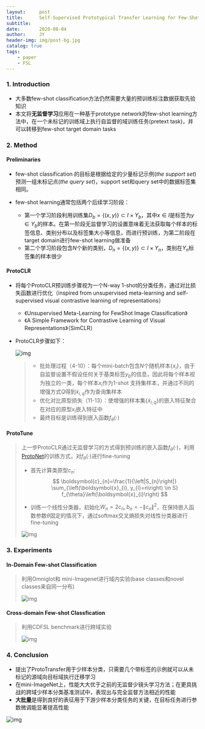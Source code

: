 ```yaml
---
layout:     post
title:      Self-Supervised Prototypical Transfer Learning for Few-Shot Classiﬁcation
subtitle:   
date:       2020-08-04
author:     JY
header-img: img/post-bg.jpg
catalog: true
tags:
    - paper
    - FSL
---
```




### 1. Introduction

- 大多数few-shot classification方法仍然需要大量的预训练标注数据获取先验知识
- 本文将**无监督学习**应用在一种基于prototype network的few-shot learning方法中，在一个未标记的训练域上执行自监督的域训练任务(pretext task)，并可以转移到few-shot target domain tasks

### 2. Method

#### Preliminaries

- few-shot classification 的目标是根据给定的少量标记示例(*the support set*) 预测一组未标记点(*the query set*)，support set和query set中的数据标签集相同。

- few-shot learning通常包括两个后续学习阶段：
  - 第一个学习阶段利用训练集$D_b=\{(x,y)\} \subset I \times Y_{b}$，其中$x\in I$是标签为$y \in Y_b$的样本。在第一阶段无监督学习的设置意味着无法获取每个样本的标签信息、类别分布以及标签集大小等信息，而进行预训练，为第二阶段在target domain进行few-shot learning做准备
  - 第二个学习阶段包含$N$个新的类别，$D_n=\{(x,y)\} \subset I \times Y_{n}$，类别在$Y_n$标签集的样本很少



#### ProtoCLR

- 将每个ProtoCLR预训练步骤视为一个N-way 1-shot的分类任务，通过对比损失函数进行优化（inspired from unsupervised meta-learning and self-supervised visual contrastive learning of representations）
  - 《Unsupervised Meta-Learning for FewShot Image Classiﬁcation》
  - 《A Simple Framework for Contrastive Learning of Visual Representations》（SimCLR）

- ProtoCLR步骤如下：

  ![img](https://github.com/ZJU-CVs/zju-cvs.github.io/raw/master/img/2020-07-07-fsl/29.png)

  > - 批处理过程（4-10）：每个mini-batch包含$N$个随机样本$\{x_i\}$，由于自监督设置不假设任何关于基类标签$y_b$的信息，因此将每个样本视为独立的一类，每个样本$x_i$作为1-shot 支持集样本，并通过不同的增强方式$Q$得到$\tilde{x}_{i,q}$作为查询集样本
  > - 优化对比原型损失（11-13）：使增强的样本集$\{\tilde{x}_{i,q}\}$的嵌入特征聚合在对应的原型$x_i$嵌入特征中
  > - 最终目标是训练得到嵌入函数$f_{\theta}(\cdot)$



#### ProtoTune

> 上一步ProtoCLR通过无监督学习的方式得到预训练的嵌入函数$f_\theta(\cdot)$，利用[ProtoNet](https://zju-cvs.github.io/2020/03/25/Prototypical-Networks-for-Few-shot-Learning/)的训练方式，对$f_\theta(\cdot)$进行fine-tuning
>
> - 首先计算类原型$c_n$:
>   $$
>   \boldsymbol{c}_{n}=\frac{1}{\left|S_{n}\right|} \sum_{\left(\boldsymbol{x}_{i}, y_{i}=n\right) \in S} f_{\theta}\left(\boldsymbol{x}_{i}\right)
>   $$
>
> - 训练一个线性分类器，初始化$W_n=2c_n,b_n=-\|c_n\|^2$，在保持嵌入函数参数$\theta$固定的情况下，通过softmax交叉熵损失对线性分类器进行fine-tuning
>
> ![img](https://github.com/ZJU-CVs/zju-cvs.github.io/raw/master/img/2020-07-07-fsl/28.png)



### 3. Experiments

#### In-Domain Few-shot Classification

> 利用Omniglot和 mini-Imagenet进行域内实验(base classes和novel classes来自同一分布)
>
> ![img](https://github.com/ZJU-CVs/zju-cvs.github.io/raw/master/img/2020-07-07-fsl/30.png)

#### Cross-domain Few-shot Classfication

> 利用CDFSL benchmark进行跨域实验
>
> ![img](https://github.com/ZJU-CVs/zju-cvs.github.io/raw/master/img/2020-07-07-fsl/31.png)

### 4. Conclusion

- 提出了ProtoTransfer用于少样本分类，只需要几个带标签的示例就可以从未标记的源域向目标域执行迁移学习
- 在mini-ImageNet上，性能大大优于之前的无监督少镜头学习方法；在更具挑战的跨域少样本分类基准测试中，表现出与完全监督方法相近的性能
- **大批量**是得到良好的表征用于下游少样本分类任务的关键，在目标任务进行参数微调能显著提高性能

![img](https://github.com/ZJU-CVs/zju-cvs.github.io/raw/master/img/2020-07-07-fsl/32.png)



